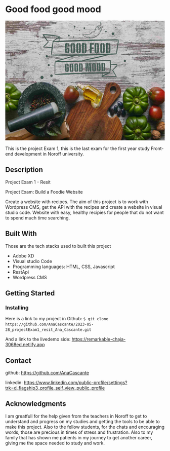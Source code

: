 
# Good food good mood

![Alt text](<img/good food good mood-biglogo.png>)

This is the project Exam 1, this is the last exam for the first year study Front-end development in Noroff university. 

## Description
Project Exam 1 - Resit  

Project Exam: Build a Foodie Website

Create a website with recipes. The aim of this project is to work with Wordpress CMS, get the APi with the recipes and create a website in visual studio code. Website with easy, healthy recipies for people that do not want to spend much time searching. 



## Built With

Those are the tech stacks used to built this project 

- Adobe XD
- Visual studio Code
- Programming languages: HTML, CSS, Javascript
- RestApi
- Wordpress CMS

## Getting Started


### Installing


Here is a link to my project in Github:
```$ git clone https://github.com/AnaCascante/2023-05-28_projectExam1_resit_Ana_Cascante.git```
 
And a link to the livedemo side: https://remarkable-chaja-3068ed.netlify.app


## Contact

github: https://github.com/AnaCascante

linkedin: https://www.linkedin.com/public-profile/settings?trk=d_flagship3_profile_self_view_public_profile


## Acknowledgments

I am greatfull for the help given from the teachers in Noroff to get to understand and progress on my studies and getting the tools to be able to make this project. Also to the fellow students, for the chats and encouraging words, those are precious in times of stress and frustration. Also to my family that has shown me patients in my journey to get another career, giving me the space needed to study and work. 



